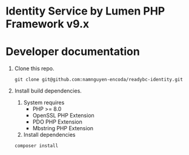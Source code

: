 # Identity  Service by Lumen PHP Framework v9.x
# Developer documentation

1. Clone this repo.
    ```
   git clone git@github.com:namnguyen-encoda/readybc-identity.git
    ```
   
2. Install build dependencies.
   1. System requires
      - PHP >= 8.0
      - OpenSSL PHP Extension
      - PDO PHP Extension
      - Mbstring PHP Extension
   2. Install dependencies
   ```
   composer install
   ``` 
